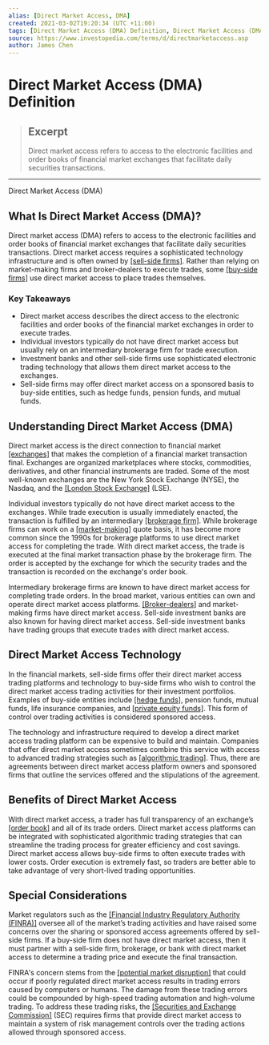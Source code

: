 ```yaml
---
alias: [Direct Market Access, DMA]
created: 2021-03-02T19:20:34 (UTC +11:00)
tags: [Direct Market Access (DMA) Definition, Direct Market Access (DMA)]
source: https://www.investopedia.com/terms/d/directmarketaccess.asp
author: James Chen
---
```


# Direct Market Access (DMA) Definition

> ## Excerpt
> Direct market access refers to access to the electronic facilities and order books of financial market exchanges that facilitate daily securities transactions.

---

Direct Market Access (DMA)
## What Is Direct Market Access (DMA)?

Direct market access (DMA) refers to access to the electronic facilities and order books of financial market exchanges that facilitate daily securities transactions. Direct market access requires a sophisticated technology infrastructure and is often owned by [[sell-side firms]](https://www.investopedia.com/terms/s/sellside.asp). Rather than relying on market-making firms and broker-dealers to execute trades, some [[buy-side firms]](https://www.investopedia.com/terms/b/buyside.asp) use direct market access to place trades themselves.

### Key Takeaways

-   Direct market access describes the direct access to the electronic facilities and order books of the financial market exchanges in order to execute trades.
-   Individual investors typically do not have direct market access but usually rely on an intermediary brokerage firm for trade execution.
-   Investment banks and other sell-side firms use sophisticated electronic trading technology that allows them direct market access to the exchanges.
-   Sell-side firms may offer direct market access on a sponsored basis to buy-side entities, such as hedge funds, pension funds, and mutual funds.

## Understanding Direct Market Access (DMA)

Direct market access is the direct connection to financial market [[exchanges]](https://www.investopedia.com/terms/e/exchange.asp) that makes the completion of a financial market transaction final. Exchanges are organized marketplaces where stocks, commodities, derivatives, and other financial instruments are traded. Some of the most well-known exchanges are the New York Stock Exchange (NYSE), the Nasdaq, and the [[London Stock Exchange]](https://www.investopedia.com/terms/l/lse.asp) (LSE).

Individual investors typically do not have direct market access to the exchanges. While trade execution is usually immediately enacted, the transaction is fulfilled by an intermediary [[brokerage firm]](https://www.investopedia.com/terms/b/brokerage-company.asp). While brokerage firms can work on a [[market-making]](https://www.investopedia.com/terms/m/marketmaker.asp) quote basis, it has become more common since the 1990s for brokerage platforms to use direct market access for completing the trade. With direct market access, the trade is executed at the final market transaction phase by the brokerage firm. The order is accepted by the exchange for which the security trades and the transaction is recorded on the exchange's order book.

Intermediary brokerage firms are known to have direct market access for completing trade orders. In the broad market, various entities can own and operate direct market access platforms. [[Broker-dealers]](https://www.investopedia.com/terms/b/broker-dealer.asp) and market-making firms have direct market access. Sell-side investment banks are also known for having direct market access. Sell-side investment banks have trading groups that execute trades with direct market access.

## Direct Market Access Technology

In the financial markets, sell-side firms offer their direct market access trading platforms and technology to buy-side firms who wish to control the direct market access trading activities for their investment portfolios. Examples of buy-side entities include [[hedge funds]](https://www.investopedia.com/terms/h/hedgefund.asp), pension funds, mutual funds, life insurance companies, and [[private equity funds]](https://www.investopedia.com/articles/investing/093015/understanding-private-equity-funds-structure.asp). This form of control over trading activities is considered sponsored access.

The technology and infrastructure required to develop a direct market access trading platform can be expensive to build and maintain. Companies that offer direct market access sometimes combine this service with access to advanced trading strategies such as [[algorithmic trading]](https://www.investopedia.com/terms/a/algorithmictrading.asp). Thus, there are agreements between direct market access platform owners and sponsored firms that outline the services offered and the stipulations of the agreement.

## Benefits of Direct Market Access

With direct market access, a trader has full transparency of an exchange’s [[order book]](https://www.investopedia.com/terms/o/order-book.asp) and all of its trade orders. Direct market access platforms can be integrated with sophisticated algorithmic trading strategies that can streamline the trading process for greater efficiency and cost savings. Direct market access allows buy-side firms to often execute trades with lower costs. Order execution is extremely fast, so traders are better able to take advantage of very short-lived trading opportunities.

## Special Considerations

Market regulators such as the [[Financial Industry Regulatory Authority (FINRA)]](https://www.investopedia.com/terms/f/finra.asp) oversee all of the market’s trading activities and have raised some concerns over the sharing or sponsored access agreements offered by sell-side firms. If a buy-side firm does not have direct market access, then it must partner with a sell-side firm, brokerage, or bank with direct market access to determine a trading price and execute the final transaction.

FINRA's concern stems from the [[potential market disruption]](https://www.finra.org/rules-guidance/key-topics/market-access) that could occur if poorly regulated direct market access results in trading errors caused by computers or humans. The damage from these trading errors could be compounded by high-speed trading automation and high-volume trading. To address these trading risks, the [[Securities and Exchange Commission]](https://www.investopedia.com/terms/s/sec.asp) (SEC) requires firms that provide direct market access to maintain a system of risk management controls over the trading actions allowed through sponsored access.
